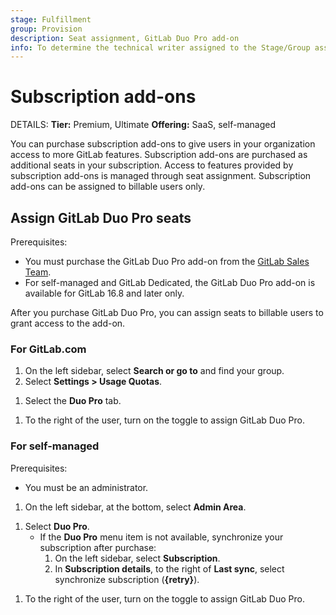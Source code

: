 ```yaml
---
stage: Fulfillment
group: Provision
description: Seat assignment, GitLab Duo Pro add-on
info: To determine the technical writer assigned to the Stage/Group associated with this page, see https://handbook.gitlab.com/handbook/product/ux/technical-writing/#assignments
---
```


# Subscription add-ons

DETAILS:
**Tier:** Premium, Ultimate
**Offering:** SaaS, self-managed

You can purchase subscription add-ons to give users in your organization access to more GitLab features.
Subscription add-ons are purchased as additional seats in your subscription.
Access to features provided by subscription add-ons is managed through seat assignment. Subscription
add-ons can be assigned to billable users only.

## Assign GitLab Duo Pro seats

Prerequisites:

- You must purchase the GitLab Duo Pro add-on from the [GitLab Sales Team](https://about.gitlab.com/solutions/gitlab-duo-pro/sales/).
- For self-managed and GitLab Dedicated, the GitLab Duo Pro add-on is available for GitLab 16.8 and later only.

After you purchase GitLab Duo Pro, you can assign seats to billable users to grant access to the add-on.

### For GitLab.com

1. On the left sidebar, select **Search or go to** and find your group.
1. Select **Settings > Usage Quotas**.
<!-- vale gitlab.Substitutions = NO -->
1. Select the **Duo Pro** tab.
<!-- vale gitlab.Substitutions = YES -->
1. To the right of the user, turn on the toggle to assign GitLab Duo Pro.

### For self-managed

Prerequisites:

- You must be an administrator.

1. On the left sidebar, at the bottom, select **Admin Area**.
<!-- vale gitlab.Substitutions = NO -->
1. Select **Duo Pro**.
   - If the **Duo Pro** menu item is not available, synchronize your subscription
   after purchase:
     1. On the left sidebar, select **Subscription**.
     1. In **Subscription details**, to the right of **Last sync**, select
     synchronize subscription (**{retry}**).
<!-- vale gitlab.Substitutions = YES -->
1. To the right of the user, turn on the toggle to assign GitLab Duo Pro.
